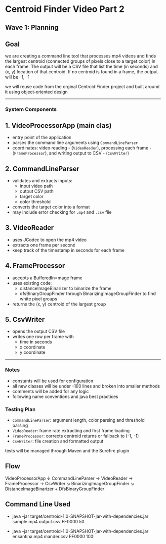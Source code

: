 # Centroid Finder Video Part 2

## Wave 1: Planning

## Goal
we are creating a command line tool that processes mp4 videos and finds the largest centroid (connected groups of pixels close to a target color) in each frame. The output will be a CSV file that list the time (in seconds) and (x, y) location of that centroid. If no centroid is found in a frame, the output will be -1, -1

we will reuse code from the orginal Centroid Finder project and built around it using object-oriented design

---------

### System Components

## 1. VideoProcessorApp (main clas)

- entry point of the application
- parses the command line arguments using `CommandLineParser`
- coordinates: video reading - (`VideoReader`), processing each frame - (`FrameProcessor`), and writing output to CSV - (`CsvWriter`)


## 2. CommandLineParser

- validates and extracts inputs:
    - input video path
    - output CSV path
    - target color
    - color threshold
- converts the target color into a format
- may include error checking for `.mp4` and `.csv` file


## 3. VideoReader

- uses JCodec to open the mp4 video
- extracts one frame per second
- keep track of the timestamp in seconds for each frame


## 4. FrameProcessor

- accepts a BufferedIn=mage frame
- uses existing code:
    - distanceImageBinarizer to binarize the frame
    - dfsBinaryGroupFinder through BinarizingImageGroupFinder to find white pixel groups
- returns the (x, y) centroid of the largest group


## 5. CsvWriter

- opens the output CSV file
- writes one row per frame with
    - time in seconds
    - x coordinate
    - y coordinate

---------

### Notes

- constants will be used for configuration
- all new classes will be under -100 lines and broken into smaller methods
- comments will be added for any logic
- following name conventions and java best practices


### Testing Plan

- `CommandLineParser`: argument length, color parsing and threshold parsing
- `VideoReader`: frame rate extracting and first frame loading
- `FrameProcessor`: corrects centroid returns or fallback to (-1, -1)
- `CsvWriter`: file creation and formatted output

tests will be managed through Maven and the Surefire plugin

## Flow
VideoProcessorApp
↓
CommandLineParser → VideoReader → FrameProcessor → CsvWriter
↘
BinarizingImageGroupFinder
↘
DistanceImageBinarizer + DfsBinaryGroupFinder

## Command Line Used

- java -jar target/centroid-1.0-SNAPSHOT-jar-with-dependencies.jar sample.mp4 output.csv FF0000 50

- java -jar target/centroid-1.0-SNAPSHOT-jar-with-dependencies.jar ensantina.mp4 mander.csv FF0000 100 